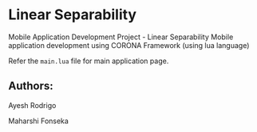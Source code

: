 # Linear Separability

Mobile Application Development Project - Linear Separability Mobile application development using CORONA Framework (using lua language)

Refer the `main.lua` file for main application page.

## Authors:

Ayesh Rodrigo

Maharshi Fonseka
